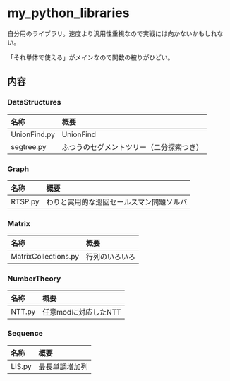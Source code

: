 # my_python_libraries
自分用のライブラリ。速度より汎用性重視なので実戦には向かないかもしれない。

「それ単体で使える」がメインなので関数の被りがひどい。

## 内容
### DataStructures
|名称|概要|
|:--|:--|
|UnionFind.py|UnionFind|
|segtree.py|ふつうのセグメントツリー（二分探索つき）|

### Graph
|名称|概要|
|:--|:--|
|RTSP.py|わりと実用的な巡回セールスマン問題ソルバ|

### Matrix
|名称|概要|
|:--|:--|
|MatrixCollections.py|行列のいろいろ|

### NumberTheory
|名称|概要|
|:--|:--|
|NTT.py|任意modに対応したNTT|

### Sequence
|名称|概要|
|:--|:--|
|LIS.py|最長単調増加列|
